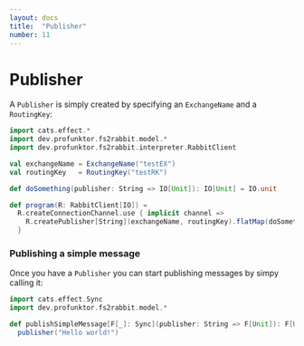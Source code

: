 ```yaml
---
layout: docs
title:  "Publisher"
number: 11
---
```


# Publisher

A `Publisher` is simply created by specifying an `ExchangeName` and a `RoutingKey`:

```scala mdoc:silent
import cats.effect.*
import dev.profunktor.fs2rabbit.model.*
import dev.profunktor.fs2rabbit.interpreter.RabbitClient

val exchangeName = ExchangeName("testEX")
val routingKey   = RoutingKey("testRK")

def doSomething(publisher: String => IO[Unit]): IO[Unit] = IO.unit

def program(R: RabbitClient[IO]) =
  R.createConnectionChannel.use { implicit channel =>
    R.createPublisher[String](exchangeName, routingKey).flatMap(doSomething)
  }
```

### Publishing a simple message

Once you have a `Publisher` you can start publishing messages by simpy calling it:

```scala mdoc:silent
import cats.effect.Sync
import dev.profunktor.fs2rabbit.model.*

def publishSimpleMessage[F[_]: Sync](publisher: String => F[Unit]): F[Unit] =
  publisher("Hello world!")
```
